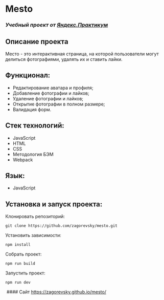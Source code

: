# Mesto
### *Учебный проект от [Яндекс.Практикум](https://practicum.yandex.ru/web/)*

## Описание проекта
Место - это интерактивная страница, на которой пользователи могут делиться фотографиями, удалять их и ставить лайки.

## Функционал:
- Редактирование аватара и профиля;
- Добавление фотографии и лайков;
- Удаление фотографии и лайков;
- Открытие фотографии в полном размере;
- Валидация форм.

## Стек технологий:
- JavaScript
- HTML
- CSS
- Методология БЭМ
- Webpack

## Язык:
- JavaScript

## Установка и запуск проекта:

Клонировать репозиторий:

    git clone https://github.com/zagorevsky/mesto.git

Установить зависимости:

    npm install

Собрать проект:

    npm run build

Запустить проект:

    npm run dev


 #### Сайт https://zagorevsky.github.io/mesto/
 
